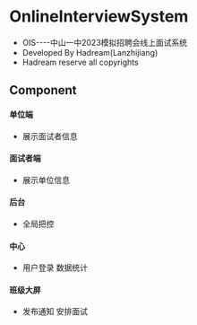 # OnlineInterviewSystem
- OIS----中山一中2023模拟招聘会线上面试系统
- Developed By Hadream(Lanzhijiang)
- Hadream reserve all copyrights 

## Component
#### 单位端
- 展示面试者信息
#### 面试者端
- 展示单位信息
#### 后台
- 全局把控
#### 中心
- 用户登录 数据统计
#### 班级大屏
- 发布通知 安排面试
